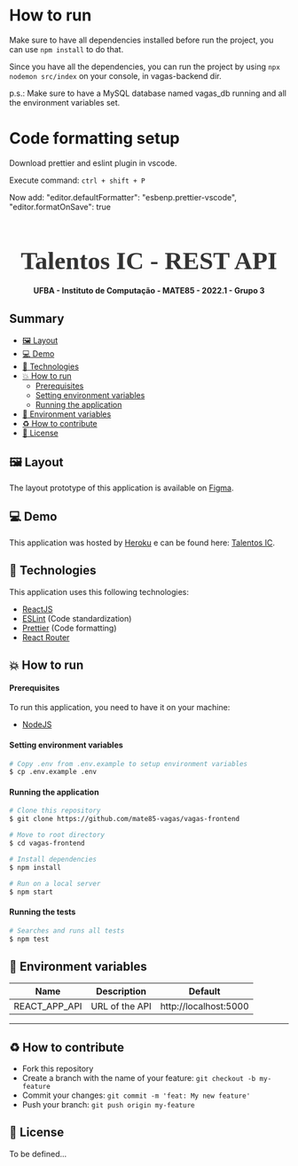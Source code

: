 # How to run

Make sure to have all dependencies installed before run the project, you can use `npm install` to do that.

Since you have all the dependencies, you can run the project by using `npx nodemon src/index` on your console, in vagas-backend dir.

p.s.: Make sure to have a MySQL database named vagas_db running and all the environment variables set.
<!---
# API endpoints

These endpoints will be used to consult, analyze and update informations on the application in IC's jobs base
--->
# Code formatting setup

Download prettier and eslint plugin in vscode.

Execute command: `ctrl + shift + P`

Now add: "editor.defaultFormatter": "esbenp.prettier-vscode", "editor.formatOnSave": true

<!-- Logo -->

<h1 align="center" style="font-family: Ubuntu; font-size: 45px; color: #333; margin-bottom: 0">
  Talentos IC - REST API
</h1>

<!-- Description -->

<h4 align="center">
	UFBA - Instituto de Computação - MATE85 - 2022.1 - Grupo 3
</h4>

<!-- Summary -->

<h2>Summary</h2>

- [:framed_picture: Layout](#framed_picture-layout)
- [:computer: Demo](#computer-demo)
- [:rocket: Technologies](#rocket-technologies)
- [:boom: How to run](#boom-how-to-run)
    - [Prerequisites](#prerequisites)
    - [Setting environment variables](#setting-environment-variables)
    - [Running the application](#running-the-application)
- [:wrench: Environment variables](#wrench-environment-variables)
- [:recycle: How to contribute](#recycle-how-to-contribute)
- [:memo: License](#memo-license)


<a id="layout"></a>

## :framed_picture: Layout

The layout prototype of this application is available on [Figma](https://www.figma.com/file/Z6loIYv1xVtCgkyf3BzHp3/MATE85---Grupo-3?node-id=0%3A1).

<a id="demo"></a>

## :computer: Demo

This application was hosted by [Heroku](https://www.heroku.com/) e can be found here: [Talentos IC](https://talentosic-vagas.herokuapp.com/).

<a id="tecnologias"></a>

## :rocket: Technologies

This application uses this following technologies:

- [ReactJS](https://reactjs.org/)
- [ESLint](https://eslint.org/) (Code standardization)
- [Prettier](https://prettier.io/) (Code formatting)
- [React Router](https://reactrouter.com/web/guides/quick-start)

<a id="como-executar"></a>

## :boom: How to run

#### Prerequisites

To run this application, you need to have it on your machine:

- [NodeJS](https://nodejs.org/en/download/)


#### Setting environment variables
```sh
# Copy .env from .env.example to setup environment variables
$ cp .env.example .env
```

#### Running the application

```sh
# Clone this repository
$ git clone https://github.com/mate85-vagas/vagas-frontend

# Move to root directory
$ cd vagas-frontend

# Install dependencies
$ npm install

# Run on a local server
$ npm start
```

#### Running the tests

```sh
# Searches and runs all tests
$ npm test
```

<a id="variaveis-ambiente"></a>

## :wrench: Environment variables

| Name          | Description     | Default               |
| -             | -               | -                     |
| REACT_APP_API | URL of the API  | http://localhost:5000 |

---

<a id="como-contribuir"></a>

## :recycle: How to contribute

- Fork this repository
- Create a branch with the name of your feature: `git checkout -b my-feature`
- Commit your changes: `git commit -m 'feat: My new feature'`
- Push your branch: `git push origin my-feature`

<a id="licenca"></a>

## :memo: License

To be defined...
